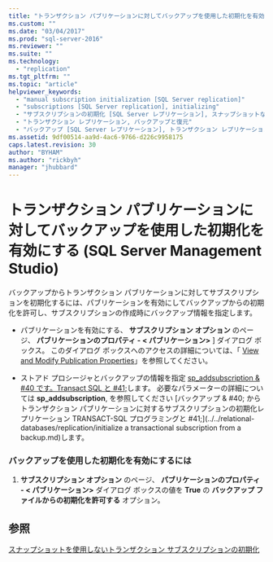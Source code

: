 ```yaml
---
title: "トランザクション パブリケーションに対してバックアップを使用した初期化を有効にする (SQL Server Management Studio) | Microsoft Docs"
ms.custom: ""
ms.date: "03/04/2017"
ms.prod: "sql-server-2016"
ms.reviewer: ""
ms.suite: ""
ms.technology: 
  - "replication"
ms.tgt_pltfrm: ""
ms.topic: "article"
helpviewer_keywords: 
  - "manual subscription initialization [SQL Server replication]"
  - "subscriptions [SQL Server replication], initializing"
  - "サブスクリプションの初期化 [SQL Server レプリケーション], スナップショットなし"
  - "トランザクション レプリケーション, バックアップと復元"
  - "バックアップ [SQL Server レプリケーション], トランザクション レプリケーション"
ms.assetid: 9df00514-aa9d-4ac6-9766-d226c9958175
caps.latest.revision: 30
author: "BYHAM"
ms.author: "rickbyh"
manager: "jhubbard"
---
```

# トランザクション パブリケーションに対してバックアップを使用した初期化を有効にする (SQL Server Management Studio)
  バックアップからトランザクション パブリケーションに対してサブスクリプションを初期化するには、パブリケーションを有効にしてバックアップからの初期化を許可し、サブスクリプションの作成時にバックアップ情報を指定します。  
  
-   パブリケーションを有効にする、 **サブスクリプション オプション** のページ、 **パブリケーションのプロパティ - \< パブリケーション>** ] ダイアログ ボックス。 このダイアログ ボックスへのアクセスの詳細については、「 [View and Modify Publication Properties](../../relational-databases/replication/publish/view-and-modify-publication-properties.md)」を参照してください。  
  
-   ストアド プロシージャとバックアップの情報を指定 [sp_addsubscription & #40 です。Transact SQL と #41;](../../relational-databases/system-stored-procedures/sp-addsubscription-transact-sql.md)します。 必要なパラメーターの詳細については **sp_addsubscription**, を参照してください [バックアップ & #40; からトランザクション パブリケーションに対するサブスクリプションの初期化レプリケーション TRANSACT-SQL プログラミングと #41;](../../relational-databases/replication/initialize a transactional subscription from a backup.md)します。  
  
### バックアップを使用した初期化を有効にするには  
  
1.   **サブスクリプション オプション** のページ、 **パブリケーションのプロパティ - \< パブリケーション>** ダイアログ ボックスの値を **True** の **バックアップ ファイルからの初期化を許可する** オプション。  
  
## 参照  
 [スナップショットを使用しないトランザクション サブスクリプションの初期化](../../relational-databases/replication/initialize-a-transactional-subscription-without-a-snapshot.md)  
  
  